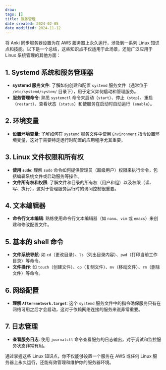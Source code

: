 ```yaml
---
draw:
tags: []
title: 服务管理
date created: 2024-02-05
date modified: 2024-11-12
---
```


将 Anki 同步服务器设置为在 AWS 服务器上永久运行，涉及到一系列 Linux 知识点和技能。以下是一个总结，这些知识点不仅适用于此场景，还能广泛应用于 Linux 系统管理的其他方面：

## 1. **Systemd 系统和服务管理器**

- **systemd 服务文件**: 了解如何创建和配置 `systemd` 服务文件（通常位于 `/etc/systemd/system/` 目录下），用于定义如何启动和管理服务。
- **服务管理命令**: 熟悉 `systemctl` 命令来启动（`start`）、停止（`stop`）、重启（`restart`）、查看状态（`status`）和使服务在启动时自动运行（`enable`）。

## 2. **环境变量**

- **设置环境变量**: 了解如何在 `systemd` 服务文件中使用 `Environment` 指令设置环境变量，这对于需要特定运行时配置的应用程序尤其重要。

## 3. **Linux 文件权限和所有权**

- **使用 `sudo`**: 理解 `sudo` 命令如何提供管理员（超级用户）权限来执行命令，包括编辑系统文件或启动服务等操作。
- **文件所有权和权限**: 了解文件和目录的所有权（用户和组）以及权限（读、写、执行），这对于管理服务运行时的访问控制很重要。

## 4. **文本编辑器**

- **命令行文本编辑**: 熟练使用命令行文本编辑器（如 `nano`、`vim` 或 `emacs`）来创建和修改配置文件。

## 5. **基本的 shell 命令**

- **文件系统导航**: 如 `cd`（更改目录）、`ls`（列出目录内容）、`pwd`（打印当前工作目录）等命令。
- **文件操作**: 如 `touch`（创建文件）、`cp`（复制文件）、`mv`（移动文件）、`rm`（删除文件）等命令。

## 6. **网络配置**

- **理解 `After=network.target`**: 这个 `systemd` 服务文件中的指令确保服务只有在网络可用之后才会启动，这对于依赖网络连接的服务来说非常重要。

## 7. **日志管理**

- **查看服务日志**: 使用 `journalctl` 命令查看服务的日志输出，对于调试和监控服务状态非常有用。

通过掌握这些 Linux 知识点，你不仅能够设置一个服务在 AWS 或任何 Linux 服务器上永久运行，还能有效管理和维护你的服务器环境。
